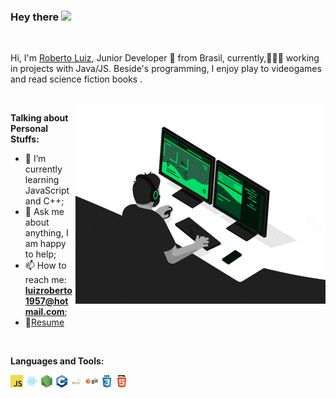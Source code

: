 ### Hey there <img src="https://media.giphy.com/media/hvRJCLFzcasrR4ia7z/giphy.gif" width="25px">



<br />


Hi, I'm [Roberto Luiz](https://www.linkedin.com/in/roberto-luiz-45616a139), Junior Developer 🚀 from Brasil, currently,👨🏽‍💻 working in projects with Java/JS. Beside's programming, I enjoy play to videogames and read science fiction books .

<br />

<img align="right" alt="GIF" src="./Programmer.gif?raw=true" width="400" height="320" />



**Talking about Personal Stuffs:**

- 🌱 I’m currently learning JavaScript and C++; 
- 💬 Ask me about anything, I am happy to help;
- 📫 How to reach me: **luizroberto1957@hotmail.com**;
- 📝[Resume](https://drive.google.com/file/d/1dd0VxZSuL41E4i8dmNKO9iT3Za7WcRfr/view?usp=sharing)


<br />

**Languages and Tools:**  

<code><img height="20" src="https://raw.githubusercontent.com/github/explore/80688e429a7d4ef2fca1e82350fe8e3517d3494d/topics/javascript/javascript.png"></code>
<code><img height="20" src="https://raw.githubusercontent.com/github/explore/80688e429a7d4ef2fca1e82350fe8e3517d3494d/topics/react/react.png"></code>
<code><img height="20" src="https://raw.githubusercontent.com/github/explore/80688e429a7d4ef2fca1e82350fe8e3517d3494d/topics/nodejs/nodejs.png"></code>
<code><img height="20" src="https://raw.githubusercontent.com/github/explore/80688e429a7d4ef2fca1e82350fe8e3517d3494d/topics/cpp/cpp.png"></code>
<code><img height="20" src="https://raw.githubusercontent.com/github/explore/80688e429a7d4ef2fca1e82350fe8e3517d3494d/topics/mysql/mysql.png"></code>
<code><img height="20" src="https://raw.githubusercontent.com/github/explore/80688e429a7d4ef2fca1e82350fe8e3517d3494d/topics/git/git.png"></code>
<code><img height="20" src="https://raw.githubusercontent.com/github/explore/80688e429a7d4ef2fca1e82350fe8e3517d3494d/topics/css/css.png"></code>
<code><img height="20" src="https://raw.githubusercontent.com/github/explore/80688e429a7d4ef2fca1e82350fe8e3517d3494d/topics/html/html.png"></code>
<code><img height="20" src=""></code>
